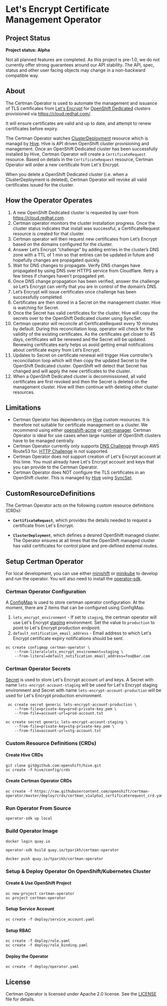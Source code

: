 # Let's Encrypt Certificate Management Operator

## Project Status

**Project status: Alpha**

Not all planned features are completed. As this project is pre-1.0, we do not currently offer strong guarantees around our API stability. The API, spec, status and other user facing objects may change in a non-backward compatible way.

## About

The Certman Operator is used to automate the management and issuance of TLS certificates from [Let's Encrypt](https://letsencrypt.org/) for [OpenShift Dedicated](https://www.openshift.com/products/dedicated/) clusters provisioned via https://cloud.redhat.com/.

It will ensure certificates are valid and up to date, and attempt to renew certificates before expiry.

The Certman Operator watches [ClusterDeployment](https://github.com/openshift/hive/blob/master/config/crds/hive_v1alpha1_clusterdeployment.yaml) resource which is managd by [Hive](https://github.com/openshift/hive). Hive is API driven OpenShift cluster provisioning and management. Once an OpenShift Dedicated cluster has been successfully installed by Hive, Certman Operator will create a `CertificateRequest` resource. Based on details in the `CertificateRequest` resource, Certman Operator will order a new certificate from Let's Encrypt.

When you delete a OpenShift Dedicated cluster (i.e. when a ClusterDeployment is deleted), Certman Operator will revoke all valid certificates issued for the cluster.

## How the Operator Operates

1. A new OpenShift Dedicated cluster is requested by user from https://cloud.redhat.com.
1. Certman operator monitors the cluster installation progress. Once the cluster status indicates that install was successful, a CertificateRequest resource is created for that cluster.
1. Certman operator will then request new certificates from Let’s Encrypt based on the domains configured for the cluster.
1. Answer Let’s Encrypt “challenge” by adding entries in the cluster’s DNS zone with a TTL of 1 min so that entries can be updated in future and hopefully changes are propagated quickly.
1. Wait for DNS changes to propagate. Verify DNS changes have propagated by using DNS over HTTPS service from Cloudflare. Retry a few times if changes haven’t propagated yet.
1. Once DNS change propagation has been verified, answer the challenge so Let’s Encrypt can verify that you are in control of the domain’s DNS.
1. Let’s Encrypt will issue certificates once challenge has been successfully completed.
1. Certificates are then stored in a Secret on the management cluster. Hive is watching for Secret.
1. Once the Secret has valid certificates for the cluster, Hive will copy the secrets over to the OpenShift Dedicated cluster using SyncSet.
1. Certman operator will reconcile all CertificateRequest every 10 minutes by default. During this reconciliation loop, operator will check for the validity of the existing certificates. As the certificates get closer to 45 days, certificates will be renewed and the Secret will be updated. Renewing certificates early helps us avoid getting email notifications about certificate expiry from Let’s Encrypt.
1. Updates to Secret on certificate renewal will trigger Hive controller’s reconciliation loop which will then copy the updated Secret to the OpenShift Dedicated cluster. OpenShift will detect that Secret has changed and will apply the new certificates to the cluster.
1. When a OpenShift Dedicated cluster is decommissioned, all valid certificates are first revoked and then the Secret is deleted on the management cluster. Hive will then continue with deleting other cluster resources.

## Limitations

* Certman Operator has dependency on [Hive](https://github.com/openshift/hive) custom resources. It is therefore not suitable for certificate management on a cluster. We recommend using either [openshift-acme](https://github.com/tnozicka/openshift-acme) or [cert-manager](https://github.com/jetstack/cert-manager). Certman Operator is ideal for use cases when large number of OpenShift clusters have to be managed centrally.
* Certman Operator currently only supports [DNS Challenge](https://tools.ietf.org/html/rfc8555#section-8.4) through AWS Route53 for. [HTTP Challenge](https://tools.ietf.org/html/rfc8555#section-8.3) is not supported.
* Certman Operator does not support creation of Let's Encrypt account at this time. You must already have Let's Encrypt account and keys that you can provide to the Certman Operator.
* Certman Operator does NOT configure the TLS certificates in an OpenShift cluster. This is managed by [Hive](https://github.com/openshift/hive) using [SyncSet](https://github.com/openshift/hive/blob/master/docs/syncset.md).

## CustomResourceDefinitions

The Certman Operator acts on the following custom resource definitions (CRDs):

* **`CertificateRequest`**, which provides the details needed to request a certificate from Let's Encrypt.

* **`ClusterDeployment`**, which defines a desired OpenShift managed cluster. The Operator ensures at all times that the OpenShift managed cluster has valid certificates for control plane and pre-defined external routes.

## Setup Certman Operator

For local development, you can use either [minishift](https://github.com/minishift/minishift) or [minikube](https://kubernetes.io/docs/setup/minikube/) to develop and run the operator. You will also need to install the [operator-sdk](https://github.com/operator-framework/operator-sdk).

### Certman Operator Configuration

A [ConfigMap](https://docs.openshift.com/container-platform/3.11/dev_guide/configmaps.html) is used to store certman operator configuration. At the moment, there are 2 items that can be configured using ConfigMap.

1. `lets_encrypt_environment` - If set to `staging`, the certman operator will use Let's Encrypt [staging](https://letsencrypt.org/docs/staging-environment/) environment. Set the value to `production` to point to Let's Encrypt production endpoint.
1. `default_notification_email_address` - Email address to which Let's Encrypt certificate expiry notifications should be sent.

```
oc create configmap certman-operator \
    --from-literal=lets_encrypt_environment=staging \
    --from-literal=default_notification_email_address=foo@bar.com
```

### Certman Operator Secrets

[Secret](https://kubernetes.io/docs/concepts/configuration/secret/) is used to store Let's Encrypt account url and keys. A Secret with name `lets-encrypt-account-staging` will be used for Let's Encrypt staging environment and Secret with name `lets-encrypt-account-production` will be used for Let's Encrypt production environment.

```
 oc create secret generic lets-encrypt-account-production \
    --from-file=private-key=prod-private-key.pem \
    --from-file=account-url=prod-account.txt

oc create secret generic lets-encrypt-account-staging \
    --from-file=private-key=stg-private-key.pem \
    --from-file=account-url=stg-account.txt
```

### Custom Resource Definitions (CRDs)

#### Create Hive CRDs

```
git clone git@github.com:openshift/hive.git
oc create -f hive/config/crds
```

#### Create Certman Operator CRDs

```
oc create -f https://raw.githubusercontent.com/openshift/certman-operator/master/deploy/crds/certman_v1alpha1_certificaterequest_crd.yaml
```

### Run Operator From Source

```
operator-sdk up local
```

### Build Operator Image

```
docker login quay.io

operator-sdk build quay.io/tparikh/certman-operator

docker push quay.io/tparikh/certman-operator
```

### Setup & Deploy Operator On OpenShift/Kubernetes Cluster

#### Create & Use OpenShift Project

```
oc new-project certman-operator
oc project certman-operator
```

####  Setup Service Account

```
oc create -f deploy/service_account.yaml
```

#### Setup RBAC

```
oc create -f deploy/role.yaml
oc create -f deploy/role_binding.yaml
```

#### Deploy the Operator
```
oc create -f deploy/operator.yaml
```

## License

Certman Operator is licensed under Apache 2.0 license. See the [LICENSE](LICENSE) file for details.
